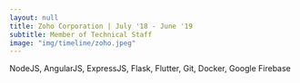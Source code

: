 ```yaml
---
layout: null
title: Zoho Corporation | July '18 - June '19
subtitle: Member of Technical Staff
image: "img/timeline/zoho.jpeg"
---
```

NodeJS, AngularJS, ExpressJS, Flask, Flutter, Git, Docker, Google Firebase